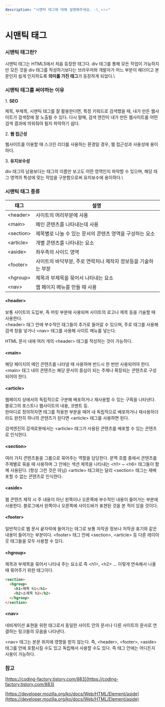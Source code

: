 ```yaml
---
description: "시멘틱 태그에 대해 설명해주세요. -\_⭐⭐⭐"
---
```


# 시맨틱 태그

### 시맨틱 태그란?

시맨틱 태그는 HTML5에서 처음 등장한 태그다. div 태그를 통해 모든 작업이 가능하지만 모든 것을 div 태그를 작성하기보다는 브라우저와 개발자가 어느 부분이 헤더이고 본문인지 쉽게 인지하도록 **의미를 가진 태그**가 등장하게 되었다.\


### 시맨틱 태그를 써야하는 이유

1\. **SEO**

제목, 부제목, 시맨틱 태그를 잘 활용한다면, 특정 키워드로 검색했을 때, 내가 만든 웹사이트가 검색창에 잘 노출될 수 있다. 다시 말해, 검색 엔진이 내가 만든 웹사이트를 어떤 검색 결과에 띄워줘야 될지 파악하기 쉽다.

2\. **웹 접근성**

웹사이트를 이용할 때 스크린 리더를 사용하는 환경일 경우, 웹 접근성과 사용성에 용이하다.

3\. **유지보수성**

div 태그의 남용보다는 태그의 이름만 보고도 어떤 영역인지 파악할 수 있으며, 해당 태그 영역의 특성에 맞는 작업을 구분함으로써 유지보수에 용이하다.\


### 시맨틱 태그 종류

| 태그         | 설명                                  |
| ---------- | ----------------------------------- |
| \<header>  | 사이트의 머리부분에 사용                       |
| \<main>    | 메인 콘텐츠를 나타내는데 사용                    |
| \<section> | 제목별로 나눌 수 있는 문서의 콘텐츠 영역을 구성하는 요소    |
| \<article> | 개별 콘텐츠를 나타내는 요소                     |
| \<aside>   | 좌우측의 사이드 영역                         |
| \<footer>  | 사이트의 바닥부분, 주로 연락처나 제작자 정보등을 기술하는 부분 |
| \<hgroup>  | 제목과 부제목을 묶어서 나타내는 요소                |
| \<nav>     | 웹 페이지 메뉴를 만들 때 사용                   |

#### \<header>

보통 사이트의 도입부, 즉 머릿 부분에 사용되며 사이트의 로고나 제목 등을 기술할 때 사용한다.\
\<header> 태그 안에 부수적인 태그들이 추가로 들어갈 수 있으며, 주로 태그를 사용해 검색 창을 넣거나 \<nav> 태그를 사용해 사이트 메뉴를 넣는다.

HTML 문서 내에 여러 개의 \<header> 태그를 작성하는 것이 가능하다.

#### \<main>

해당 페이지의 메인 콘텐츠를 나타낼 때 사용하며 반드시 한 번만 사용되어야 한다. \<main> 태그 내의 콘텐츠는 해당 문서의 중심이 되는 주제나 확장되는 콘텐츠로 구성되어야 한다.

#### \<article>

웹페이지 상에서의 독립적으로 구분해 배포하거나 재사용할 수 있는 구획을 나타낸다. 블로그의 포스트나 웹사이트의 내용, 코멘트 등.\
한마디로 정의하자면 태그를 적용한 부분을 떼어 내 독립적으로 배포하거나 재사용하더라도 완전히 하나의 콘텐츠가 된다면 \<article> 태그를 사용하면 된다.

검색엔진의 검색로봇에서는 \<article> 태그가 사용된 콘텐츠를 배포할 수 있는 콘텐츠로 인식한다.

#### \<section>

여러 가지 콘텐츠들을 그룹으로 묶어주는 역할을 담당한다. 문맥 흐름 중에서 콘텐츠를 주제별로 묶을 때 사용하며 그 안에는 섹션 제목을 나타내는 \<h1> \~ \<h6> 태그들이 함께 사용된다. (항상 그런 것은 아님) \<article> 태그와는 달리 \<section> 태그는 재배포할 수 없는 콘텐츠로 인식한다.

#### \<aside>

웹 콘텐츠 제작 시 주 내용이 아닌 왼쪽이나 오른쪽에 부수적인 내용이 들어가는 부분에 사용한다. 블로그에서 왼쪽이나 오른쪽에 사이드바가 표현된 것을 본 적이 있을 것이다.

#### \<footer>

일반적으로 웹 문서 끝자락에 들어가는 태그로 보통 저작권 정보나 저작권 표기와 같은 내용이 들어가는 부분이다. \<footer> 태그 안에 \<section>, \<article> 등 다른 레이아웃 태그들을 모두 사용할 수 있다.

#### \<hgroup>

제목과 부제목을 묶어서 나타내 주는 요소로 즉 \<h1>, \<h2> ... 이렇게 연속해서 나올 때 묶어주기 위한 태그이다.

```html
<section>
  <hgroup>
    <h1>제목 h1</h1>
    <h2>소제목 h2</h2>
  </hgroup>
</section>
```

#### \<nav>

네비게이션 표현을 위한 태그로서 동일한 사이트 안의 문서나 다른 사이트의 문서로 연결하는 링크들의 모음을 나타낸다.

\<nav> 태그는 본문 위치에 영향을 받지 않는다. 즉, \<header>, \<footer>, \<aside> 태그를 안에 포함시킬 수도 있고 독립해서 사용할 수도 있다. 즉 태그 안에는 어디든지 사용이 가능하다.



### 참고

[https://coding-factory.tistory.com/883](https://coding-factory.tistory.com/883)

[https://developer.mozilla.org/ko/docs/Web/HTML/Element/aside](https://developer.mozilla.org/ko/docs/Web/HTML/Element/aside)

